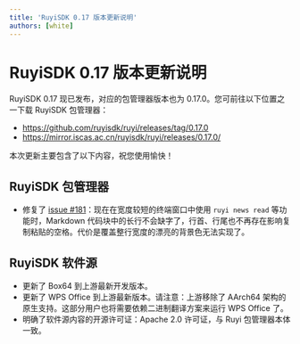 ```yaml
---
title: 'RuyiSDK 0.17 版本更新说明'
authors: [white]
---
```


# RuyiSDK 0.17 版本更新说明

RuyiSDK 0.17 现已发布，对应的包管理器版本也为 0.17.0。您可前往以下位置之一下载 RuyiSDK 包管理器：

+ https://github.com/ruyisdk/ruyi/releases/tag/0.17.0
+ https://mirror.iscas.ac.cn/ruyisdk/ruyi/releases/0.17.0/

本次更新主要包含了以下内容，祝您使用愉快！

## RuyiSDK 包管理器

+ 修复了 [issue #181](https://github.com/ruyisdk/ruyi/issues/181)：现在在宽度较短的终端窗口中使用 `ruyi news read` 等功能时，Markdown 代码块中的长行不会缺字了，行首、行尾也不再存在影响复制粘贴的空格。代价是覆盖整行宽度的漂亮的背景色无法实现了。

## RuyiSDK 软件源

+ 更新了 Box64 到上游最新开发版本。
+ 更新了 WPS Office 到上游最新版本。请注意：上游移除了 AArch64 架构的原生支持。这部分用户也将需要依赖二进制翻译方案来运行 WPS Office 了。
+ 明确了软件源内容的开源许可证：Apache 2.0 许可证，与 Ruyi 包管理器本体一致。

